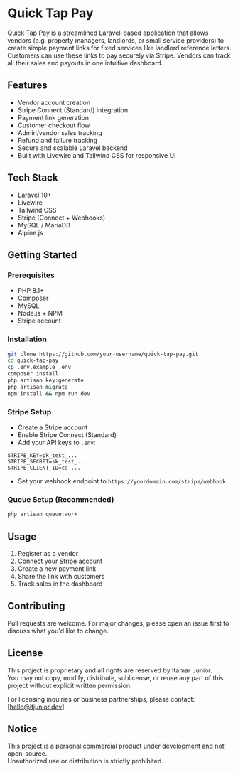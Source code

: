 # Quick Tap Pay

Quick Tap Pay is a streamlined Laravel-based application that allows vendors (e.g. property managers, landlords, or small service providers) to create simple payment links for fixed services like landlord reference letters. Customers can use these links to pay securely via Stripe. Vendors can track all their sales and payouts in one intuitive dashboard.

## Features

- Vendor account creation
- Stripe Connect (Standard) integration
- Payment link generation
- Customer checkout flow
- Admin/vendor sales tracking
- Refund and failure tracking
- Secure and scalable Laravel backend
- Built with Livewire and Tailwind CSS for responsive UI

## Tech Stack

- Laravel 10+
- Livewire
- Tailwind CSS
- Stripe (Connect + Webhooks)
- MySQL / MariaDB
- Alpine.js

## Getting Started

### Prerequisites

- PHP 8.1+
- Composer
- MySQL
- Node.js + NPM
- Stripe account

### Installation

```bash
git clone https://github.com/your-username/quick-tap-pay.git
cd quick-tap-pay
cp .env.example .env
composer install
php artisan key:generate
php artisan migrate
npm install && npm run dev
```

### Stripe Setup

- Create a Stripe account
- Enable Stripe Connect (Standard)
- Add your API keys to `.env`:

```
STRIPE_KEY=pk_test_...
STRIPE_SECRET=sk_test_...
STRIPE_CLIENT_ID=ca_...
```

- Set your webhook endpoint to `https://yourdomain.com/stripe/webhook`

### Queue Setup (Recommended)

```bash
php artisan queue:work
```

## Usage

1. Register as a vendor
2. Connect your Stripe account
3. Create a new payment link
4. Share the link with customers
5. Track sales in the dashboard

## Contributing

Pull requests are welcome. For major changes, please open an issue first to discuss what you'd like to change.

## License

This project is proprietary and all rights are reserved by Itamar Junior.  
You may not copy, modify, distribute, sublicense, or reuse any part of this project without explicit written permission.

For licensing inquiries or business partnerships, please contact: [hello@itjunior.dev]

## Notice

This project is a personal commercial product under development and not open-source.  
Unauthorized use or distribution is strictly prohibited.
